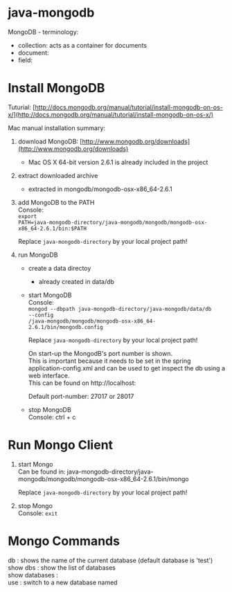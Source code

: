 java-mongodb
============

MongoDB - terminology:  
- collection: acts as a container for documents  
- document:  
- field:  
  
# Install MongoDB
Tuturial: [http://docs.mongodb.org/manual/tutorial/install-mongodb-on-os-x/](http://docs.mongodb.org/manual/tutorial/install-mongodb-on-os-x/)

Mac manual installation summary:

1. download MongoDB: [http://www.mongodb.org/downloads](http://www.mongodb.org/downloads)  
	* Mac OS X 64-bit version 2.6.1 is already included in the project
2. extract downloaded archive  
	* extracted in mongodb/mongodb-osx-x86_64-2.6.1
	
3. add MongoDB to the PATH  
	Console:  
	<code>export PATH=java-mongodb-directory/java-mongodb/mongodb/mongodb-osx-x86_64-2.6.1/bin:$PATH</code>  
	   
	 Replace <code>java-mongodb-directory</code> by your local project path!

4. run MongoDB  
	* create a data directoy
		* already created in data/db

	* start MongoDB  
		Console:  
		<code>mongod --dbpath java-mongodb-directory/java-mongodb/data/db --config <java-mongodb-directory>/java-mongodb/mongodb/mongodb-osx-x86_64-2.6.1/bin/mongodb.config</code>  
		  
		Replace <code>java-mongodb-directory</code> by your local project path!  
	  
		On start-up the MongodB's port number is shown.  
		This is important because it needs to be set in the spring application-config.xml
		and can be used to get inspect the db using a web interface.  
		This can be found on http://localhost:<port-number>  
		  
		Default port-number: 27017 or 28017  
		  
	* stop MongoDB  
		Console: ctrl + c 

# Run Mongo Client
1. start Mongo  
	Can be found in: java-mongodb-directory/java-mongodb/mongodb/mongodb-osx-x86_64-2.6.1/bin/mongo  
	  
	Replace <code>java-mongodb-directory</code> by your local project path!
  
2. stop Mongo  
Console: <code>exit</code>  

# Mongo Commands

db 				: shows the name of the current database (default database is 'test')  
show dbs		: show the list of databases    
show databases	:  
use <db-name>	: switch to a new database named <db-name>  


